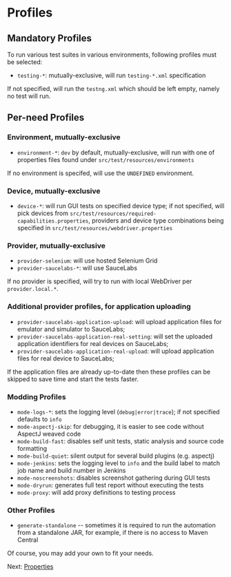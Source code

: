 # Profiles

## Mandatory Profiles

To run various test suites in various environments, following profiles must be
selected:

* `testing-*`: mutually-exclusive, will run `testing-*.xml` specification

If not specified, will run the `testng.xml` which should be left empty, namely
no test will run.

## Per-need Profiles

### Environment, mutually-exclusive

* `environment-*`: `dev` by default, mutually-exclusive, will run with one of
  properties files found under `src/test/resources/environments`

If no environment is specifed, will use the `UNDEFINED` environment.

### Device, mutually-exclusive

* `device-*`: will run GUI tests on specified device type; if not specified,
  will pick devices from `src/test/resources/required-capabilities.properties`,
  providers and device type combinations being specified in
  `src/test/resources/webdriver.properties`

### Provider, mutually-exclusive

* `provider-selenium`: will use hosted Selenium Grid
* `provider-saucelabs-*`: will use SauceLabs

If no provider is specified, will try to run with local WebDriver per
`provider.local.*`.

### Additional provider profiles, for application uploading

* `provider-saucelabs-application-upload`: will upload application files for
  emulator and simulator to SauceLabs;
* `provider-saucelabs-application-real-setting`: will set the uploaded
  application identifiers for real devices on SauceLabs;
* `provider-saucelabs-application-real-upload`: will upload application files
  for real device to SauceLabs;

If the application files are already up-to-date then these profiles can be
skipped to save time and start the tests faster.

### Modding Profiles

* `mode-logs-*`: sets the logging level (`debug|error|trace`); if not specified
  defaults to `info`
* `mode-aspectj-skip`: for debugging, it is easier to see code without AspectJ
  weaved code
* `mode-build-fast`: disables self unit tests, static analysis and source code
  formatting
* `mode-build-quiet`: silent output for several build plugins (e.g. aspectj)
* `mode-jenkins`: sets the logging level to `info` and the build label to match
  job name and build number in Jenkins
* `mode-noscreenshots`: disables screenshot gathering during GUI tests
* `mode-dryrun`: generates full test report without executing the tests
* `mode-proxy`: will add proxy definitions to testing process

### Other Profiles

* `generate-standalone` -- sometimes it is required to run the automation from
  a standalone JAR, for example, if there is no access to Maven Central

Of course, you may add your own to fit your needs.

Next: [Properties](properties.html)
